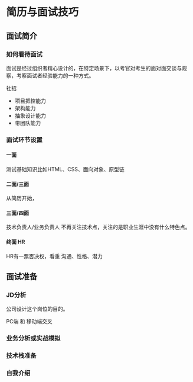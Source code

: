 # 简历与面试技巧

## 面试简介

### 如何看待面试

面试是经过组织者精心设计的，在特定场景下，以考官对考生的面对面交谈与观察，考察面试者经验能力的一种方式。

社招

* 项目把控能力
* 架构能力
* 抽象设计能力
* 带团队能力

### 面试环节设置

#### 一面

测试基础知识比如HTML、CSS、面向对象、原型链

#### 二面/三面

从简历开始，

#### 三面/四面

技术负责人/业务负责人 不再关注技术点，关注的是职业生涯中没有什么特色点。

#### 终面 HR

HR有一票否决权，看重 沟通、性格、潜力

## 面试准备

### JD分析

公司设计这个岗位的目的。

PC端 和 移动端交叉

### 业务分析或实战模拟

### 技术栈准备

### 自我介绍

